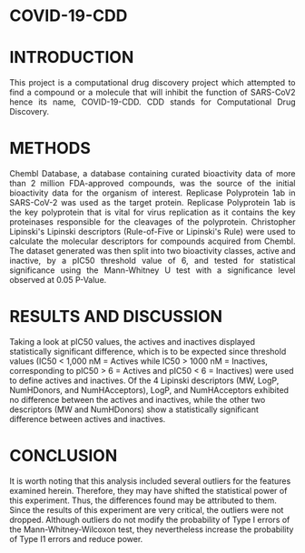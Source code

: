 # COVID-19-CDD 

# INTRODUCTION

<div style="text-align: justify">
  This project is a computational drug discovery project which attempted to find a compound or a molecule that will inhibit the function of SARS-CoV2 hence its name, COVID-19-CDD. CDD stands for Computational Drug Discovery. 
</div>

# METHODS

<div style="text-align: justify">
Chembl Database, a database containing curated bioactivity data of more than 2 million FDA-approved compounds, was the source of the initial bioactivity data for the organism of interest. Replicase Polyprotein 1ab in SARS-CoV-2 was used as the target protein. Replicase Polyprotein 1ab is the key polyprotein that is vital for virus replication as it contains the key proteinases responsible for the cleavages of the polyprotein. Christopher Lipinski's Lipinski descriptors (Rule-of-Five or Lipinski's Rule) were used to calculate the molecular descriptors for compounds acquired from Chembl. The dataset generated was then split into two bioactivity classes, active and inactive, by a pIC50 threshold value of 6, and tested for statistical significance using the Mann-Whitney U test with a significance level observed at 0.05 P-Value.
</div>

# RESULTS AND DISCUSSION

Taking a look at pIC50 values, the actives and inactives displayed statistically significant difference, which is to be expected since threshold values (IC50 < 1,000 nM = Actives while IC50 > 1000 nM = Inactives, corresponding to pIC50 > 6 = Actives and pIC50 < 6 = Inactives) were used to define actives and inactives. Of the 4 Lipinski descriptors (MW, LogP, NumHDonors, and NumHAcceptors), LogP, and NumHAcceptors exhibited no difference between the actives and inactives, while the other two descriptors (MW and NumHDonors) show a statistically significant difference between actives and inactives.

# CONCLUSION

It is worth noting that this analysis included several outliers for the features examined herein. Therefore, they may have shifted the statistical power of this experiment. Thus, the differences found may be attributed to them. Since the results of this experiment are very critical, the outliers were not dropped. Although outliers do not modify the probability of Type I errors of the Mann-Whitney-Wilcoxon test, they nevertheless increase the probability of Type I1 errors and reduce power.
